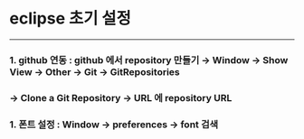 # eclipse 초기 설정
* * *
### 1. github 연동 : github 에서 repository 만들기 &rightarrow; Window &rightarrow; Show View &rightarrow; Other &rightarrow; Git &rightarrow; GitRepositories
###                  &rightarrow; Clone a Git Repository &rightarrow; URL 에 repository URL
### 1. 폰트 설정 : Window &rightarrow; preferences &rightarrow; font 검색
